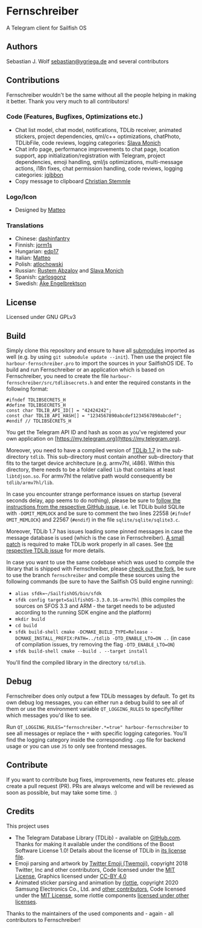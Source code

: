 # Fernschreiber
A Telegram client for Sailfish OS

## Authors
Sebastian J. Wolf [sebastian@ygriega.de](mailto:sebastian@ygriega.de) and several contributors

## Contributions

Fernschreiber wouldn't be the same without all the people helping in making it better. Thank you very much to all contributors!

### Code (Features, Bugfixes, Optimizations etc.)
- Chat list model, chat model, notifications, TDLib receiver, animated stickers, project dependencies, qml/c++ optimizations, chatPhoto, TDLibFile, code reviews, logging categories: [Slava Monich](https://github.com/monich)
- Chat info page, performance improvements to chat page, location support, app initialization/registration with Telegram, project dependencies, emoji handling, qml/js optimizations, multi-message actions, i18n fixes, chat permission handling, code reviews, logging categories: [jgibbon](https://github.com/jgibbon)
- Copy message to clipboard [Christian Stemmle](https://github.com/chstem)

### Logo/Icon
- Designed by [Matteo](https://github.com/iamnomeutente)

### Translations
- Chinese: [dashinfantry](https://github.com/dashinfantry)
- Finnish: [jorm1s](https://github.com/jorm1s)
- Hungarian: [edp17](https://github.com/edp17)
- Italian: [Matteo](https://github.com/iamnomeutente)
- Polish: [atlochowski](https://github.com/atlochowski)
- Russian: [Rustem Abzalov](https://github.com/arustg) and [Slava Monich](https://github.com/monich)
- Spanish: [carlosgonz](https://github.com/GNUuser)
- Swedish: [Åke Engelbrektson](https://github.com/eson57)

## License
Licensed under GNU GPLv3

## Build
Simply clone this repository and ensure to have all [submodules](https://git-scm.com/docs/git-submodule) imported as well (e.g. by using `git submodule update --init`). Then use the project file `harbour-fernschreiber.pro` to import the sources in your SailfishOS IDE. To build and run Fernschreiber or an application which is based on Fernschreiber, you need to create the file `harbour-fernschreiber/src/tdlibsecrets.h` and enter the required constants in the following format:

```
#ifndef TDLIBSECRETS_H
#define TDLIBSECRETS_H
const char TDLIB_API_ID[] = "42424242";
const char TDLIB_API_HASH[] = "1234567890abcdef1234567890abcdef";
#endif // TDLIBSECRETS_H
```

You get the Telegram API ID and hash as soon as you've registered your own application on [https://my.telegram.org](https://my.telegram.org).

Moreover, you need to have a compiled version of [TDLib 1.7](https://github.com/tdlib/td) in the sub-directory `tdlib`. This sub-directory must contain another sub-directory that fits to the target device architecture (e.g. armv7hl, i486). Within this directory, there needs to be a folder called `lib` that contains at least `libtdjson.so`. For armv7hl the relative path would consequently be `tdlib/armv7hl/lib`.

In case you encounter strange performance issues on startup (several seconds delay, app seems to do nothing), please be sure to [follow the instructions from the respective GitHub issue](https://github.com/tdlib/td/issues/1322), i.e. let TDLib build SQLite with `-DOMIT_MEMLOCK` and be sure to comment the two lines 22558 (`#ifndef OMIT_MEMLOCK`) and 22567 (`#endif`) in the file `sqlite/sqlite/sqlite3.c`.

Moreover, TDLib 1.7 has issues loading some pinned messages in case the message database is used (which is the case in Fernschreiber). [A small patch](https://github.com/tdlib/td/commit/30d912bd4b145afb8d494b307d37645ffa21ec29) is required to make TDLib work properly in all cases. See [the respective TDLib issue](https://github.com/tdlib/td/issues/1343) for more details.

In case you want to use the same codebase which was used to compile the library that is shipped with Fernschreiber, please [check out the fork](https://github.com/Wunderfitz/td), be sure to use the branch `fernschreiber` and compile these sources using the following commands (be sure to have the Sailfish OS build engine running):

- `alias sfdk=~/SailfishOS/bin/sfdk`
- `sfdk config target=SailfishOS-3.3.0.16-armv7hl` (this compiles the sources on SFOS 3.3 and ARM - the target needs to be adjusted according to the running SDK engine and the platform)
- `mkdir build`
- `cd build`
- `sfdk build-shell cmake -DCMAKE_BUILD_TYPE=Release -DCMAKE_INSTALL_PREFIX:PATH=../tdlib -DTD_ENABLE_LTO=ON ..` (in case of compilation issues, try removing the flag `-DTD_ENABLE_LTO=ON`)
- `sfdk build-shell cmake --build . --target install`

You'll find the compiled library in the directory `td/tdlib`.


## Debug
Fernschreiber does only output a few TDLib messages by default. To get its own debug log messages, you can either run a debug build to see all of them or use the environment variable `QT_LOGGING_RULES` to specify/filter which messages you'd like to see.

Run `QT_LOGGING_RULES="fernschreiber.*=true" harbour-fernschreiber` to see all messages or replace the `*` with specific logging categories. You'll find the logging category inside the corresponding `.cpp` file for backend usage or you can use `JS` to only see frontend messages.

## Contribute

If you want to contribute bug fixes, improvements, new features etc. please create a pull request (PR). PRs are always welcome and will be reviewed as soon as possible, but may take some time. :)

## Credits

This project uses

- The Telegram Database Library (TDLib) - available on [GitHub.com](https://github.com/tdlib/td). Thanks for making it available under the conditions of the Boost Software License 1.0! Details about the license of TDLib in [its license file](https://github.com/tdlib/td/blob/master/LICENSE_1_0.txt).
- Emoji parsing and artwork by [Twitter Emoji (Twemoji)](http://twitter.github.io/twemoji/), copyright 2018 Twitter, Inc and other contributors, Code licensed under the [MIT License](http://opensource.org/licenses/MIT), Graphics licensed under [CC-BY 4.0](https://creativecommons.org/licenses/by/4.0/)
- Animated sticker parsing and animation by [rlottie](https://github.com/Samsung/rlottie), copyright 2020 Samsung Electronics Co., Ltd. and [other contributors](https://github.com/Samsung/rlottie/blob/master/AUTHORS), Code licensed under the [MIT License](https://github.com/Samsung/rlottie/blob/master/licenses/COPYING.MIT), some rlottie components [licensed under other licenses](https://github.com/Samsung/rlottie/blob/master/COPYING).

Thanks to the maintainers of the used components and - again - all contributors to Fernschreiber!
